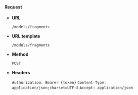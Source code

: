 #### Request

* **URL**

  `/models/fragments`

* **URL template**

  `/models/fragments`

* **Method**

  `POST`

* **Headers**

  `Authorization: Bearer {token}`
  `Content-Type: application/json;charset=UTF-8`
  `Accept: application/json`
